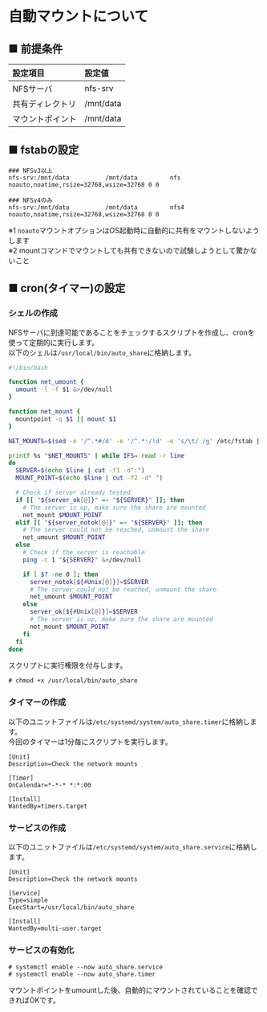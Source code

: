 # 自動マウントについて
## ■ 前提条件
|設定項目|設定値|
|:---|:---|
|NFSサーバ|nfs-srv|
|共有ディレクトリ|/mnt/data|
|マウントポイント|/mnt/data|

## ■ fstabの設定
```
### NFSv3以上
nfs-srv:/mnt/data          /mnt/data         nfs noauto,noatime,rsize=32768,wsize=32768 0 0

### NFSv4のみ
nfs-srv:/mnt/data          /mnt/data         nfs4 noauto,noatime,rsize=32768,wsize=32768 0 0
```
※1 `noauto`マウントオプションはOS起動時に自動的に共有をマウントしないようします  
※2 mountコマンドでマウントしても共有できないので試験しようとして驚かないこと

## ■ cron(タイマー)の設定
### シェルの作成
NFSサーバに到達可能であることをチェックするスクリプトを作成し、cronを使って定期的に実行します。  
以下のシェルは`/usr/local/bin/auto_share`に格納します。
```sh
#!/bin/bash

function net_umount {
  umount -l -f $1 &>/dev/null
}

function net_mount {
  mountpoint -q $1 || mount $1
}

NET_MOUNTS=$(sed -e '/^.*#/d' -e '/^.*:/!d' -e 's/\t/ /g' /etc/fstab | tr -s " ")$'\n'b

printf %s "$NET_MOUNTS" | while IFS= read -r line
do
  SERVER=$(echo $line | cut -f1 -d":")
  MOUNT_POINT=$(echo $line | cut -f2 -d" ")

  # Check if server already tested
  if [[ "${server_ok[@]}" =~ "${SERVER}" ]]; then
    # The server is up, make sure the share are mounted
    net_mount $MOUNT_POINT
  elif [[ "${server_notok[@]}" =~ "${SERVER}" ]]; then
    # The server could not be reached, unmount the share
    net_umount $MOUNT_POINT
  else
    # Check if the server is reachable
    ping -c 1 "${SERVER}" &>/dev/null

    if [ $? -ne 0 ]; then
      server_notok[${#Unix[@]}]=$SERVER
      # The server could not be reached, unmount the share
      net_umount $MOUNT_POINT
    else
      server_ok[${#Unix[@]}]=$SERVER
      # The server is up, make sure the share are mounted
      net_mount $MOUNT_POINT
    fi
  fi
done
```
スクリプトに実行権限を付与します。
```
# chmod +x /usr/local/bin/auto_share
```
### タイマーの作成
以下のユニットファイルは`/etc/systemd/system/auto_share.timer`に格納します。  
今回のタイマーは1分毎にスクリプトを実行します。
```
[Unit]
Description=Check the network mounts

[Timer]
OnCalendar=*-*-* *:*:00

[Install]
WantedBy=timers.target
```

### サービスの作成
以下のユニットファイルは`/etc/systemd/system/auto_share.service`に格納します。
```
[Unit]
Description=Check the network mounts

[Service]
Type=simple
ExecStart=/usr/local/bin/auto_share

[Install]
WantedBy=multi-user.target
```

### サービスの有効化
```
# systemctl enable --now auto_share.service
# systemctl enable --now auto_share.timer
```
マウントポイントをumountした後、自動的にマウントされていることを確認できればOKです。
